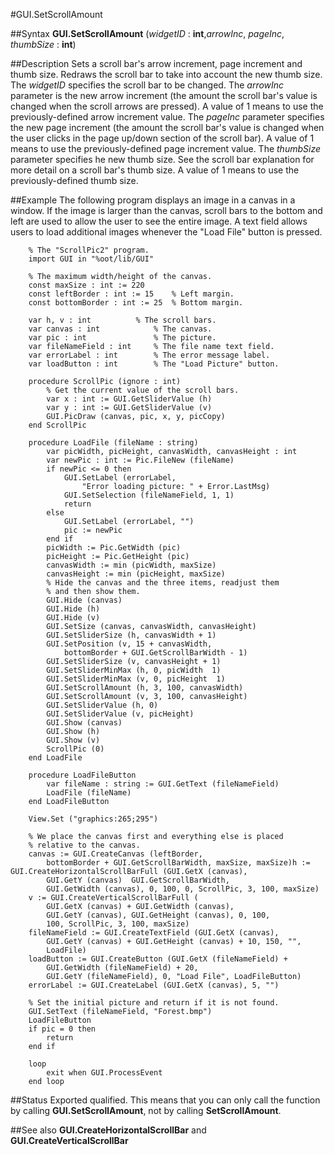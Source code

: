 
#GUI.SetScrollAmount

##Syntax
**GUI.SetScrollAmount** (*widgetID* : **int**,*arrowInc*, *pageInc*, *thumbSize* : **int**)



##Description
Sets a scroll bar's arrow increment, page increment and thumb size. Redraws the scroll bar to take into account the new thumb size. The *widgetID* specifies the scroll bar to be changed. The *arrowInc* parameter is the new arrow increment (the amount the scroll bar's value is changed when the scroll arrows are pressed). A value of 1 means to use the previously-defined arrow increment value. The *pageInc* parameter specifies the new page increment (the amount the scroll bar's value is changed when the user clicks in the page up/down section of the scroll bar). A value of 1 means to use the previously-defined page increment value. The *thumbSize* parameter specifies he new thumb size. See the scroll bar explanation for more detail on a scroll bar's thumb size. A value of 1 means to use the previously-defined thumb size.



##Example
The following program displays an image in a canvas in a window. If the image is larger than the canvas, scroll bars to the bottom and left are used to allow the user to see the entire image. A text field allows users to load additional images whenever the "Load File" button is pressed.


        % The "ScrollPic2" program.
        import GUI in "%oot/lib/GUI"
        
        % The maximum width/height of the canvas.
        const maxSize : int := 220 
        const leftBorder : int := 15    % Left margin.
        const bottomBorder : int := 25  % Bottom margin.
        
        var h, v : int          % The scroll bars.
        var canvas : int            % The canvas.
        var pic : int               % The picture.
        var fileNameField : int     % The file name text field.
        var errorLabel : int        % The error message label.
        var loadButton : int        % The "Load Picture" button.
        
        procedure ScrollPic (ignore : int)
            % Get the current value of the scroll bars.
            var x : int := GUI.GetSliderValue (h)
            var y : int := GUI.GetSliderValue (v)
            GUI.PicDraw (canvas, pic, x, y, picCopy)
        end ScrollPic
        
        procedure LoadFile (fileName : string)
            var picWidth, picHeight, canvasWidth, canvasHeight : int
            var newPic : int := Pic.FileNew (fileName)
            if newPic <= 0 then
                GUI.SetLabel (errorLabel, 
                    "Error loading picture: " + Error.LastMsg)
                GUI.SetSelection (fileNameField, 1, 1)
                return
            else
                GUI.SetLabel (errorLabel, "")
                pic := newPic
            end if
            picWidth := Pic.GetWidth (pic)
            picHeight := Pic.GetHeight (pic)
            canvasWidth := min (picWidth, maxSize)
            canvasHeight := min (picHeight, maxSize)
            % Hide the canvas and the three items, readjust them 
            % and then show them.
            GUI.Hide (canvas)
            GUI.Hide (h)
            GUI.Hide (v)
            GUI.SetSize (canvas, canvasWidth, canvasHeight)
            GUI.SetSliderSize (h, canvasWidth + 1)
            GUI.SetPosition (v, 15 + canvasWidth,
                bottomBorder + GUI.GetScrollBarWidth - 1)
            GUI.SetSliderSize (v, canvasHeight + 1)
            GUI.SetSliderMinMax (h, 0, picWidth  1)
            GUI.SetSliderMinMax (v, 0, picHeight  1)
            GUI.SetScrollAmount (h, 3, 100, canvasWidth)
            GUI.SetScrollAmount (v, 3, 100, canvasHeight)
            GUI.SetSliderValue (h, 0)
            GUI.SetSliderValue (v, picHeight)
            GUI.Show (canvas)
            GUI.Show (h)
            GUI.Show (v)
            ScrollPic (0)
        end LoadFile
        
        procedure LoadFileButton
            var fileName : string := GUI.GetText (fileNameField)
            LoadFile (fileName)
        end LoadFileButton
        
        View.Set ("graphics:265;295")
        
        % We place the canvas first and everything else is placed 
        % relative to the canvas.
        canvas := GUI.CreateCanvas (leftBorder, 
            bottomBorder + GUI.GetScrollBarWidth, maxSize, maxSize)h := GUI.CreateHorizontalScrollBarFull (GUI.GetX (canvas),
            GUI.GetY (canvas)  GUI.GetScrollBarWidth,
            GUI.GetWidth (canvas), 0, 100, 0, ScrollPic, 3, 100, maxSize)
        v := GUI.CreateVerticalScrollBarFull (
            GUI.GetX (canvas) + GUI.GetWidth (canvas),
            GUI.GetY (canvas), GUI.GetHeight (canvas), 0, 100,
            100, ScrollPic, 3, 100, maxSize)
        fileNameField := GUI.CreateTextField (GUI.GetX (canvas),
            GUI.GetY (canvas) + GUI.GetHeight (canvas) + 10, 150, "", 
            LoadFile)
        loadButton := GUI.CreateButton (GUI.GetX (fileNameField) +
            GUI.GetWidth (fileNameField) + 20, 
            GUI.GetY (fileNameField), 0, "Load File", LoadFileButton)
        errorLabel := GUI.CreateLabel (GUI.GetX (canvas), 5, "")
        
        % Set the initial picture and return if it is not found.
        GUI.SetText (fileNameField, "Forest.bmp")
        LoadFileButton
        if pic = 0 then
            return
        end if
        
        loop
            exit when GUI.ProcessEvent
        end loop
        
        
##Status
Exported qualified.
This means that you can only call the function by calling **GUI.SetScrollAmount**, not by calling **SetScrollAmount**.



##See also
**GUI.CreateHorizontalScrollBar** and **GUI.CreateVerticalScrollBar**



